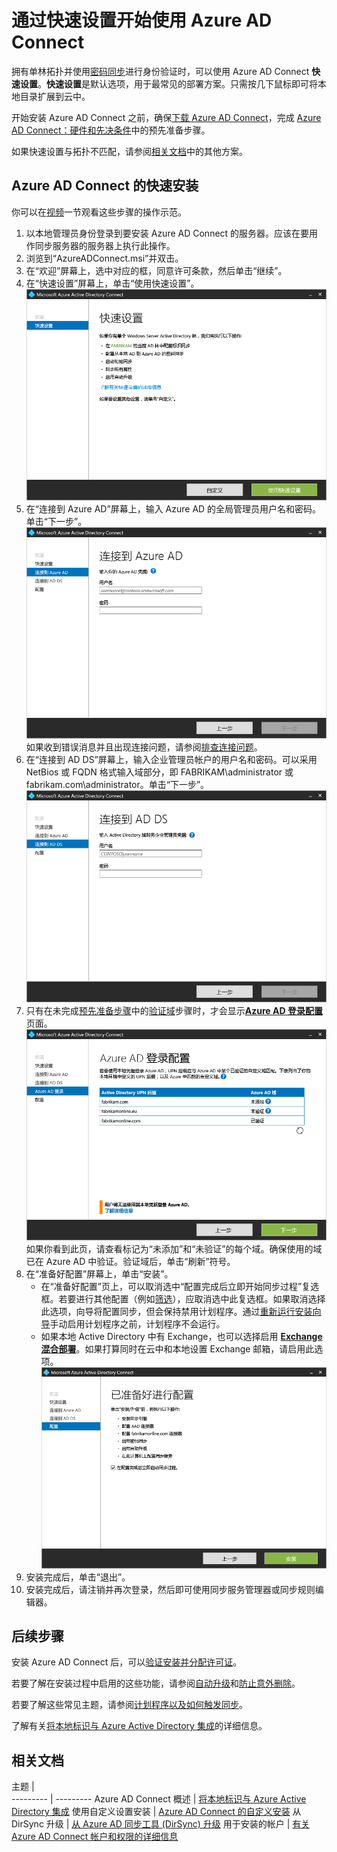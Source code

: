 <properties
	pageTitle="Azure AD Connect：开始使用快速设置 | Azure"
	description="了解如何下载、安装和运行 Azure AD Connect 的设置向导。"
	services="active-directory"
	documentationCenter=""
	authors="andkjell"
	manager="femila"
	editor="curtand"/>  


<tags
	ms.service="active-directory"
	ms.workload="identity"
	ms.tgt_pltfrm="na"
	ms.devlang="na"
	ms.topic="get-started-article"
	ms.date="09/13/2016"
	ms.author="billmath;andkjell"
	wacn.date=""/>  


# 通过快速设置开始使用 Azure AD Connect
拥有单林拓扑并使用[密码同步](/documentation/articles/active-directory-aadconnectsync-implement-password-synchronization/)进行身份验证时，可以使用 Azure AD Connect **快速设置**。**快速设置**是默认选项，用于最常见的部署方案。只需按几下鼠标即可将本地目录扩展到云中。

开始安装 Azure AD Connect 之前，确保[下载 Azure AD Connect](http://go.microsoft.com/fwlink/?LinkId=615771)，完成 [Azure AD Connect：硬件和先决条件](/documentation/articles/active-directory-aadconnect-prerequisites/)中的预先准备步骤。

如果快速设置与拓扑不匹配，请参阅[相关文档](#related-documentation)中的其他方案。

## Azure AD Connect 的快速安装
你可以在[视频](#videos)一节观看这些步骤的操作示范。

1. 以本地管理员身份登录到要安装 Azure AD Connect 的服务器。应该在要用作同步服务器的服务器上执行此操作。
2. 浏览到“AzureADConnect.msi”并双击。
3. 在“欢迎”屏幕上，选中对应的框，同意许可条款，然后单击“继续”。
4. 在“快速设置”屏幕上，单击“使用快速设置”。  
![欢迎使用 Azure AD Connect](./media/active-directory-aadconnect-get-started-express/express.png)
5. 在“连接到 Azure AD”屏幕上，输入 Azure AD 的全局管理员用户名和密码。单击“下一步”。  
![连接到 Azure AD](./media/active-directory-aadconnect-get-started-express/connectaad.png) 
如果收到错误消息并且出现连接问题，请参阅[排查连接问题](/documentation/articles/active-directory-aadconnect-troubleshoot-connectivity/)。
6. 在“连接到 AD DS”屏幕上，输入企业管理员帐户的用户名和密码。可以采用 NetBios 或 FQDN 格式输入域部分，即 FABRIKAM\\administrator 或 fabrikam.com\\administrator。单击“下一步”。  
![连接到 AD DS](./media/active-directory-aadconnect-get-started-express/connectad.png)
7. 只有在未完成[预先准备步骤](/documentation/articles/active-directory-aadconnect-prerequisites/)中的[验证域](/documentation/articles/active-directory-add-domain/)步骤时，才会显示[**Azure AD 登录配置**](/documentation/articles/active-directory-aadconnect-user-signin/#azure-ad-sign-in-configuration/)页面。  
![未验证的域](./media/active-directory-aadconnect-get-started-express/unverifieddomain.png)  
如果你看到此页，请查看标记为“未添加”和“未验证”的每个域。确保使用的域已在 Azure AD 中验证。验证域后，单击“刷新”符号。
8. 在“准备好配置”屏幕上，单击“安装”。
	- 在“准备好配置”页上，可以取消选中“配置完成后立即开始同步过程”复选框。若要进行其他配置（例如[筛选](/documentation/articles/active-directory-aadconnectsync-configure-filtering/)），应取消选中此复选框。如果取消选择此选项，向导将配置同步，但会保持禁用计划程序。通过[重新运行安装向导](/documentation/articles/active-directory-aadconnectsync-installation-wizard/)手动启用计划程序之前，计划程序不会运行。
	- 如果本地 Active Directory 中有 Exchange，也可以选择启用 [**Exchange 混合部署**](https://technet.microsoft.com/zh-cn/library/jj200581.aspx)。如果打算同时在云中和本地设置 Exchange 邮箱，请启用此选项。  
![已准备好配置 Azure AD Connect](./media/active-directory-aadconnect-get-started-express/readytoconfigure.png)
9. 安装完成后，单击“退出”。
10. 安装完成后，请注销并再次登录，然后即可使用同步服务管理器或同步规则编辑器。

## 后续步骤
安装 Azure AD Connect 后，可以[验证安装并分配许可证](/documentation/articles/active-directory-aadconnect-whats-next/)。

若要了解在安装过程中启用的这些功能，请参阅[自动升级](/documentation/articles/active-directory-aadconnect-feature-automatic-upgrade/)和[防止意外删除](/documentation/articles/active-directory-aadconnectsync-feature-prevent-accidental-deletes/)。

若要了解这些常见主题，请参阅[计划程序以及如何触发同步](/documentation/articles/active-directory-aadconnectsync-feature-scheduler/)。

了解有关[将本地标识与 Azure Active Directory 集成](/documentation/articles/active-directory-aadconnect/)的详细信息。

## 相关文档

主题 |  
--------- | ---------
Azure AD Connect 概述 | [将本地标识与 Azure Active Directory 集成](/documentation/articles/active-directory-aadconnect/)
使用自定义设置安装 | [Azure AD Connect 的自定义安装](/documentation/articles/active-directory-aadconnect-get-started-custom/)
从 DirSync 升级 | [从 Azure AD 同步工具 (DirSync) 升级](/documentation/articles/active-directory-aadconnect-dirsync-upgrade-get-started/)
用于安装的帐户 | [有关 Azure AD Connect 帐户和权限的详细信息](/documentation/articles/active-directory-aadconnect-accounts-permissions/)

<!---HONumber=Mooncake_0926_2016-->